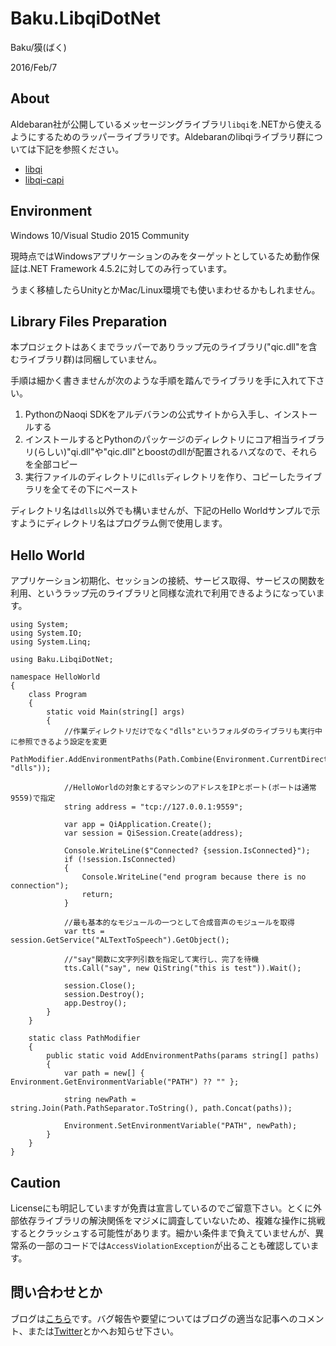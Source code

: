 # Baku.LibqiDotNet

Baku/獏(ばく)

2016/Feb/7

## About

Aldebaran社が公開しているメッセージングライブラリ```libqi```を.NETから使えるようにするためのラッパーライブラリです。Aldebaranのlibqiライブラリ群については下記を参照ください。

- [libqi](https://github.com/aldebaran/libqi)
- [libqi-capi](https://github.com/aldebaran/libqi-capi)


## Environment

Windows 10/Visual Studio 2015 Community

現時点ではWindowsアプリケーションのみをターゲットとしているため動作保証は.NET Framework 4.5.2に対してのみ行っています。

うまく移植したらUnityとかMac/Linux環境でも使いまわせるかもしれません。

## Library Files Preparation

本プロジェクトはあくまでラッパーでありラップ元のライブラリ("qic.dll"を含むライブラリ群)は同梱していません。

手順は細かく書きませんが次のような手順を踏んでライブラリを手に入れて下さい。

1. PythonのNaoqi SDKをアルデバランの公式サイトから入手し、インストールする
2. インストールするとPythonのパッケージのディレクトリにコア相当ライブラリ(らしい)"qi.dll"や"qic.dll"とboostのdllが配置されるハズなので、それらを全部コピー
3. 実行ファイルのディレクトリに```dlls```ディレクトリを作り、コピーしたライブラリを全てその下にペースト

ディレクトリ名は```dlls```以外でも構いませんが、下記のHello Worldサンプルで示すようにディレクトリ名はプログラム側で使用します。


## Hello World

アプリケーション初期化、セッションの接続、サービス取得、サービスの関数を利用、というラップ元のライブラリと同様な流れで利用できるようになっています。

```
using System;
using System.IO;
using System.Linq;

using Baku.LibqiDotNet;

namespace HelloWorld
{
    class Program
    {
        static void Main(string[] args)
        {
            //作業ディレクトリだけでなく"dlls"というフォルダのライブラリも実行中に参照できるよう設定を変更
            PathModifier.AddEnvironmentPaths(Path.Combine(Environment.CurrentDirectory, "dlls"));

            //HelloWorldの対象とするマシンのアドレスをIPとポート(ポートは通常9559)で指定
            string address = "tcp://127.0.0.1:9559";

            var app = QiApplication.Create();
            var session = QiSession.Create(address);

            Console.WriteLine($"Connected? {session.IsConnected}");
            if (!session.IsConnected)
            {
                Console.WriteLine("end program because there is no connection");
                return;
            }

            //最も基本的なモジュールの一つとして合成音声のモジュールを取得
            var tts = session.GetService("ALTextToSpeech").GetObject();

            //"say"関数に文字列引数を指定して実行し、完了を待機
            tts.Call("say", new QiString("this is test")).Wait();

            session.Close();
            session.Destroy();
            app.Destroy();
        }
    }

    static class PathModifier
    {
        public static void AddEnvironmentPaths(params string[] paths)
        {
            var path = new[] { Environment.GetEnvironmentVariable("PATH") ?? "" };

            string newPath = string.Join(Path.PathSeparator.ToString(), path.Concat(paths));

            Environment.SetEnvironmentVariable("PATH", newPath);
        }
    }
}
```



## Caution

Licenseにも明記していますが免責は宣言しているのでご留意下さい。とくに外部依存ライブラリの解決関係をマジメに調査していないため、複雑な操作に挑戦するとクラッシュする可能性があります。細かい条件まで負えていませんが、異常系の一部のコードでは```AccessViolationException```が出ることも確認しています。




## 問い合わせとか

ブログは[こちら](www.baku-dreameater.net)です。バグ報告や要望についてはブログの適当な記事へのコメント、または[Twitter](https://twitter.com/baku_dreameater)とかへお知らせ下さい。
